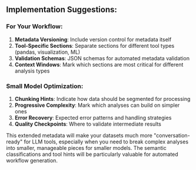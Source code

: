 ## Implementation Suggestions:

### **For Your Workflow:**
1. **Metadata Versioning**: Include version control for metadata itself
2. **Tool-Specific Sections**: Separate sections for different tool types (pandas, visualization, ML)
3. **Validation Schemas**: JSON schemas for automated metadata validation
4. **Context Windows**: Mark which sections are most critical for different analysis types

### **Small Model Optimization:**
1. **Chunking Hints**: Indicate how data should be segmented for processing
2. **Progressive Complexity**: Mark which analyses can build on simpler ones
3. **Error Recovery**: Expected error patterns and handling strategies
4. **Quality Checkpoints**: Where to validate intermediate results

This extended metadata will make your datasets much more "conversation-ready" for LLM tools, especially when you need 
to break complex analyses into smaller, manageable pieces for smaller models. The semantic classifications and tool 
hints will be particularly valuable for automated workflow generation.
